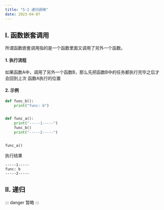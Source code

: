 ```yaml
---
title: "5-2 递归调用"
date: 2023-04-07
---
```


## Ⅰ. 函数嵌套调用

所谓函数嵌套调用指的是一个函数里面又调用了另外一个函数。  

#### 1. 执行流程
如果函数A中，调用了另外一个函数B，那么先把函数B中的任务都执行完毕之后才会回到上次 函数A执行的位置

#### 2. 示例
```python
def func_b():
    print("func: b")


def func_a():
    print("-----1-----")
    func_b()
    print("-----2-----")


func_a()
```
执行结果
```
-----1-----
func: b
-----2-----
```

## Ⅱ. 递归
::: danger
暂略
:::
